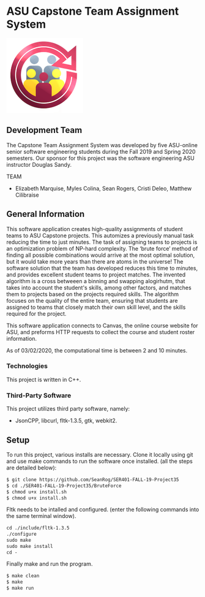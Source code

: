 # ASU Capstone Team Assignment System

![Capstone Teams Logo](./Images/CapstoneTeams3.png)

## Development Team

The Capstone Team Assignment System was developed by five ASU-online senior software engineering students during the Fall 2019 and Spring 2020 semesters. 
Our sponsor for this project was the software engineering ASU instructor Douglas Sandy.

TEAM 
* Elizabeth Marquise,   Myles Colina,   Sean Rogers,   Cristi Deleo,   Matthew Cilibraise
## General Information

This software application creates high-quality assignments of student teams to ASU Capstone projects. This automizes a previously manual task reducing the time to just minutes. The task of assigning teams to projects is an optimization problem of NP-hard complexity. The ‘brute force’ method of finding all possible combinations would arrive at the most optimal solution, but it would take more years than there are atoms in the universe! The software solution that the team has developed reduces this time to minutes, and provides excellent student teams to project matches. The invented algorithm is a cross betweeen a binning and swapping alogirhutm, that takes into account the student's skills, among other factors, and matches them to projects based on the projects required skills. The algorithm focuses on the quality of the entire team, ensuring that students are assigned to teams that closely match their own skill level, and the skills required for the project.

This software application connects to Canvas, the online course website for ASU, and preforms HTTP requests to collect the course and student roster information.

As of 03/02/2020, the computational time is between 2 and 10 minutes.

### Technologies
This project is written in C++.

### Third-Party Software
This project utilizes third party software, namely: 
* JsonCPP, libcurl, fltk-1.3.5, gtk, webkit2.

## Setup
To run this project, various installs are necessary.
Clone it locally using git and use make commands to run the software once installed.
(all the steps are detailed below):

```
$ git clone https://github.com/SeanRog/SER401-FALL-19-Project35
$ cd ./SER401-FALL-19-Project35/BruteForce
$ chmod u+x install.sh
$ chmod u+x install.sh
```
Fltk needs to be intalled and configured.
(enter the following commands into the same terminal window).

```
cd ./include/fltk-1.3.5
./configure
sudo make
sudo make install
cd -
```

Finally make and run the program.

```
$ make clean
$ make
$ make run
```
